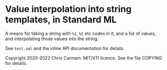 
Value interpolation into string templates, in Standard ML
=========================================================

A means for taking a string with `%1`, `%2` etc codes in it, and a
list of values, and interpolating those values into the string.

See `test.sml` and the inline API documentation for details.

Copyright 2020-2022 Chris Cannam.
MIT/X11 licence. See the file COPYING for details.



